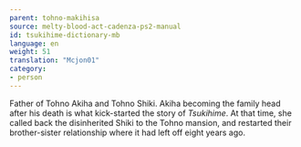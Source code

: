 ```yaml
---
parent: tohno-makihisa
source: melty-blood-act-cadenza-ps2-manual
id: tsukihime-dictionary-mb
language: en
weight: 51
translation: "Mcjon01"
category:
- person
---
```


Father of Tohno Akiha and Tohno Shiki.
Akiha becoming the family head after his death is what kick-started the story of *Tsukihime*. At that time, she called back the disinherited Shiki to the Tohno mansion, and restarted their brother-sister relationship where it had left off eight years ago.
